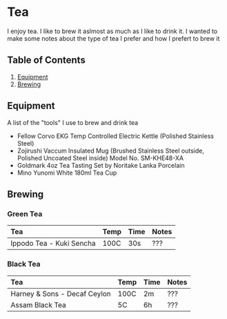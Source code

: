 # Tea
I enjoy tea. I like to brew it aslmost as much as I like to drink it. I wanted to make some notes about the type of tea I prefer and how I prefert to brew it

## Table of Contents

1. [Equipment](#equipment)
2. [Brewing](#brewing)

<a name="equipment" />

## Equipment
A list of the "tools" I use to brew and drink tea

- Fellow Corvo EKG Temp Controlled Electric Kettle (Polished Stainless Steel)
- Zojirushi Vaccum Insulated Mug (Brushed Stainless Steel outside, Polished Uncoated Steel inside) Model No. SM-KHE48-XA
- Goldmark 4oz Tea Tasting Set by Noritake Lanka Porcelain
- Mino Yunomi White 180ml Tea Cup

<a name="brewing" />

## Brewing


<a name="green-tea" />

### Green Tea

| Tea | Temp | Time | Notes |
| :--- | --- | --- | --- |
| Ippodo Tea - Kuki Sencha | 100C | 30s | ??? |

### Black Tea

| Tea | Temp | Time | Notes |
| :--- | --- | --- | --- |
| Harney & Sons - Decaf Ceylon | 100C | 2m | ??? |
| Assam Black Tea | 5C | 6h | ??? |

